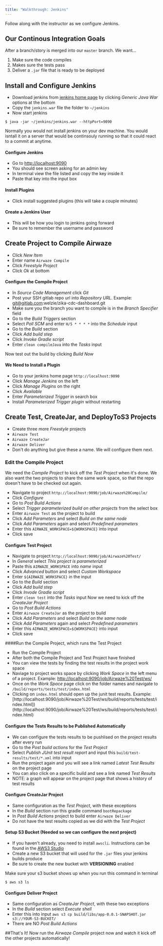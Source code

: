 ```yaml
---
title: "Walkthrough: Jenkins"
---
```


Follow along with the instructor as we configure Jenkins.

## Our Continous Integration Goals
After a branch/story is merged into our `master` branch. We want...
1. Make sure the code compiles
2. Makes sure the tests pass
3. Deliver a `.jar` file that is ready to be deployed

## Install and Configure Jenkins
- Download jenkins from [jenkins home page](https://jenkins.io/download/) by clicking *Generic Java War* options at the bottom
- Copy the `jenkins.war` file the folder to `~/jenkins`
- Now start jenkins
```
$ java -jar ~/jenkins/jenkins.war --httpPort=9090
```
<aside class="aside-note" markdown="1">
Normally you would not install jenkins on your dev machine. You would isntall it on a server that would be continsouly running so that it could react to a commit at anytime.
</aside>

#### Configure Jenkins
- Go to [http://localhost:9090](http://localhost:9090)
- You should see screen asking for an admin key
- In terminal view the file listed and copy the key inside it
- Paste that key into the input box

#### Install Plugins
- Click install suggested plugins (this will take a couple minutes)

#### Create a Jenkins User
- This will be how you login to jenkins going forward
- Be sure to remember the username and password

## Create Project to Compile Airwaze
- Click *New Item*
- Enter name `Airwaze Compile`
- Click *Freestyle Project*
- Click *Ok* at bottom

#### Configure the Compile Project
- In *Source Code Management* click *Git*
- Post your SSH gitlab repo url into *Repository URL*. Example: git@gitlab.com:welzie/zika-cdc-dashboard.git
- Make sure you the branch you want to compile is in the *Branch Specifier* field 
- Go to the *Build Triggers* section
- Select *Poll SCM* and enter `H/5 * * * *` into the *Schedule* input 
- Go to the *Build* section
- Click *Add build step*
- Click *Invoke Gradle script*
- Enter `clean compileJava` into the *Tasks* input

Now test out the build by clicking *Build Now*

#### We Need to Install a Plugin
- Go to your jenkins home page `http://localhost:9090`
- Click *Manage Jenkins* on the left
- Click *Manage Plugins* on the right
- Click *Available*
- Enter *Parameterized Trigger* in search box
- Install *Parameterized Trigger plugin* without restarting

## Create Test, CreateJar, and DeployToS3 Projects
- Create three more *Freestyle* projects
- `Airwaze Test`
- `Airwaze CreateJar` 
- `Airwaze Deliver`
- Don't do anything but give these a name. We will configure them next.

### Edit the Compile Project
We need the *Compile Project* to kick off the *Test Project* when it's done. We also want the two projects to share the same work space, so that the repo doesn't have to be checked out again.
- Navigate to project `http://localhost:9090/job/Airwaze%20Compile/`
- Click *Configure*
- Go to *Post Build Actions*
- Select *Trigger parameterized build on other projects* from the select box
- Enter `Airwaze Test` as the project to build
- Click *Add Parameters* and select *Build on the same node*
- Click *Add Parameters* again and select *Predefined parameters*
- Enter this `AIRWAZE_WORKSPACE=${WORKSPACE}` into input
- Click save

#### Configure Test Project
- Navigate to project `http://localhost:9090/job/Airwaze%20Test/`
- In *General* select *This project is parameterized*
- Paste this `AIRWAZE_WORKSPACE` into *name* input
- Click *Advanced* button and select *Custom Workspace*
- Enter `${AIRWAZE_WORKSPACE}` in the input
- Go to the *Build* section
- Click *Add build step*
- Click *Invode Gradle script*
- Enter `clean test` into the *Tasks* input
Now we need to kick off the *CreateJar Project*
- Go to *Post Build Actions*
- Enter `Airwaze CreateJar` as the project to build
- Click *Add Parameters* and select *Build on the same node*
- Click *Add Parameters* again and select *Predefined parameters*
- Enter this `AIRWAZE_WORKSPACE=${WORKSPACE}` into input
- Click save

####Run the Compile Project, which runs the Test Project
- Run the Compile Project
- After both the Compile Project and Test Project have finished
- You can view the tests by finding the test results in the project work space
- Naviage to project works space by clicking *Work Space* in the left menu of a project. Example: [http://localhost:9090/job/Airwaze%20Test/ws/](http://localhost:9090/job/Airwaze%20Test/ws/)
- Once on the *Work Space* page click on the folder names and navigate to `/build/reports/tests/test/index.html`
- Clicking on `index.html` should open up the junit test results. Example: [http://localhost:9090/job/Airwaze%20Test/ws/build/reports/tests/test/index.html])(http://localhost:9090/job/Airwaze%20Test/ws/build/reports/tests/test/index.html)

#### Configure the Tests Results to be Published Automatically
- We can configure the tests results to be pushlised on the project results after every run
- Go to the *Post build actions* for the *Test Project*
- Select *Publish JUnit test result report* and input this `build/test-results/test/*.xml` into input
- Run the project again and you will see a link named *Latest Test Results* on the project page
- You can also click on a specific build and see a link named *Test Results*
- NOTE: a graph will appear on the project page that shows a history of test results

#### Configure CreateJar Project
- Same configuration as the *Test Project*, with these exceptions
- In the *Build* section run this gradle command `bootRepackage`
- In *Post Build Actions* project to build enter `Airwaze Deliver`
- Do not have the test results copied as we did with the *Test Project*

#### Setup S3 Bucket (Needed so we can configure the next project)
 - If you haven't already, you need to install `awscli`. Instructions can be found in the [AWS3 Studio](https://education.launchcode.org/gis-devops/studios/AWS3/)
 - Create a new S3 bucket that will used for the `.jar` files your jenkins builds produce
 - Be sure to create the new bucket with **VERSIONING** enabled
 
 Make sure your s3 bucket shows up when you run this command in terminal
 ```
 $ aws s3 ls
 ```

#### Configure Deliver Project
- Same configuration as *CreateJar Project*, with these two exceptions
- In the *Build* section select *Execute shell*
- Enter this into input `aws s3 cp build/libs/app-0.0.1-SNAPSHOT.jar s3://YOUR-S3-BUCKET/`
- There are NO *Post Build Actions*

##That's It!
Now run the *Airwaze Compile* project now and watch it kick off the other projects automatically!
